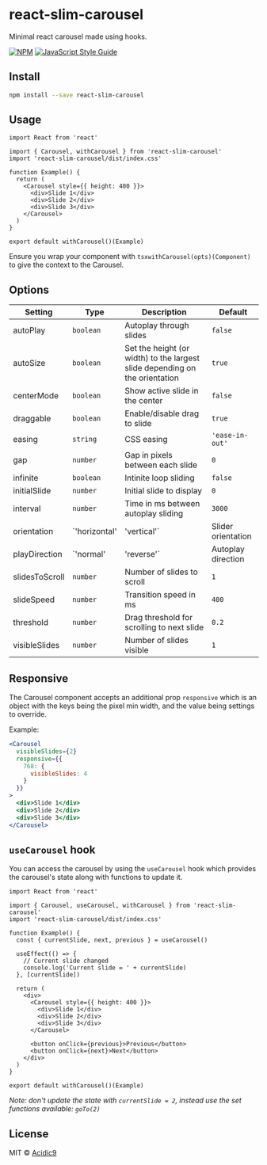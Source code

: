 # react-slim-carousel

Minimal react carousel made using hooks.

[![NPM](https://img.shields.io/npm/v/react-slim-carousel.svg)](https://www.npmjs.com/package/react-slim-carousel) [![JavaScript Style Guide](https://img.shields.io/badge/code_style-standard-brightgreen.svg)](https://standardjs.com)

## Install

```bash
npm install --save react-slim-carousel
```

## Usage

```tsx
import React from 'react'

import { Carousel, withCarousel } from 'react-slim-carousel'
import 'react-slim-carousel/dist/index.css'

function Example() {
  return (
    <Carousel style={{ height: 400 }}>
      <div>Slide 1</div>
      <div>Slide 2</div>
      <div>Slide 3</div>
    </Carousel>
  )
}

export default withCarousel()(Example)
```

Ensure you wrap your component with `tsxwithCarousel(opts)(Component)` to give the context to the Carousel.

## Options

| Setting        | Type                        | Description                                                                 | Default         |
| -------------- | --------------------------- | --------------------------------------------------------------------------- | --------------- |
| autoPlay       | `boolean`                   | Autoplay through slides                                                     | `false`         |
| autoSize       | `boolean`                   | Set the height (or width) to the largest slide depending on the orientation | `true`          |
| centerMode     | `boolean`                   | Show active slide in the center                                             | `false`         |
| draggable      | `boolean`                   | Enable/disable drag to slide                                                | `true`          |
| easing         | `string`                    | CSS easing                                                                  | `'ease-in-out'` |
| gap            | `number`                    | Gap in pixels between each slide                                            | `0`             |
| infinite       | `boolean`                   | Intinite loop sliding                                                       | `false`         |
| initialSlide   | `number`                    | Initial slide to display                                                    | `0`             |
| interval       | `number`                    | Time in ms between autoplay sliding                                         | `3000`          |
| orientation    | `'horizontal' | 'vertical'` | Slider orientation                                                          | `'horizontal'`  |
| playDirection  | `'normal' | 'reverse'`      | Autoplay direction                                                          | `'normal'`      |
| slidesToScroll | `number`                    | Number of slides to scroll                                                  | `1`             |
| slideSpeed     | `number`                    | Transition speed in ms                                                      | `400`           |
| threshold      | `number`                    | Drag threshold for scrolling to next slide                                  | `0.2`           |
| visibleSlides  | `number`                    | Number of slides visible                                                    | `1`             |

## Responsive

The Carousel component accepts an additional prop `responsive` which is an object with the keys being the pixel min width, and the value being settings to override.

Example:

```jsx
<Carousel
  visibleSlides={2}
  responsive={{
    768: {
      visibleSlides: 4
    }
  }}
>
  <div>Slide 1</div>
  <div>Slide 2</div>
  <div>Slide 3</div>
</Carousel>
```

## `useCarousel` hook

You can access the carousel by using the `useCarousel` hook which provides the carousel's state along with functions to update it.

```tsx
import React from 'react'

import { Carousel, useCarousel, withCarousel } from 'react-slim-carousel'
import 'react-slim-carousel/dist/index.css'

function Example() {
  const { currentSlide, next, previous } = useCarousel()

  useEffect(() => {
    // Current slide changed
    console.log('Current slide = ' + currentSlide)
  }, [currentSlide])

  return (
    <div>
      <Carousel style={{ height: 400 }}>
        <div>Slide 1</div>
        <div>Slide 2</div>
        <div>Slide 3</div>
      </Carousel>

      <button onClick={previous}>Previous</button>
      <button onClick={next}>Next</button>
    </div>
  )
}

export default withCarousel()(Example)
```

_Note: don't update the state with `currentSlide = 2`, instead use the set functions available: `goTo(2)`_

## License

MIT © [Acidic9](https://github.com/Acidic9)
